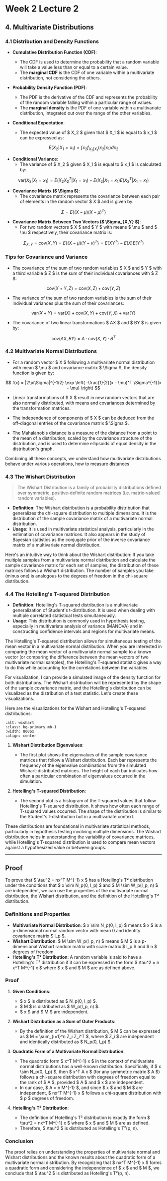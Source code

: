 
# Week 2 Lecture 2

## 4. Multivariate Distributions

### 4.1 Distribution and Density Functions

- **Cumulative Distribution Function (CDF)**:
  - The CDF is used to determine the probability that a random variable will take a value less than or equal to a certain value.
  - The **marginal CDF** is the CDF of one variable within a multivariate distribution, not considering the others.

- **Probability Density Function (PDF)**:
  - The PDF is the derivative of the CDF and represents the probability of the random variable falling within a particular range of values.
  - The **marginal density** is the PDF of one variable within a multivariate distribution, integrated out over the range of the other variables.

- **Conditional Expectation**:
  - The expected value of $ X_2 $ given that $ X_1 $ is equal to $ x_1 $ can be expressed as:
    
$$
    E(X_2|X_1 = x_1) = \int x_2 f_{X_2|X_1}(x_2|x_1) dx_2
    $$


- **Conditional Variance**:
  - The variance of $ X_2 $ given $ X_1 $ is equal to $ x_1 $ is calculated by:
    
$$
    \text{var}(X_2|X_1 = x_1) = E(X_2X_2^T |X_1 = x_1) - E(X_2|X_1 = x_1)E(X_2^T|X_1 = x_1)
    $$


- **Covariance Matrix ($ \Sigma $)**:
  - The covariance matrix represents the covariance between each pair of elements in the random vector $ X $ and is given by:
    
$$
    \Sigma = E\{(X - \mu)(X - \mu)^T\}
    $$


- **Covariance Matrix Between Two Vectors ($ \Sigma_{X,Y} $)**:
  - For two random vectors $ X $ and $ Y $ with means $ \mu $ and $ \nu $ respectively, their covariance matrix is:
    
$$
    \Sigma_{X,Y} = \text{cov}(X, Y) = E\{(X - \mu)(Y - \nu)^T\} = E(XY^T) - E(X)E(Y^T)
    $$


### Tips for Covariance and Variance

- The covariance of the sum of two random variables $ X $ and $ Y $ with a third variable $ Z $ is the sum of their individual covariances with $ Z $:
  
$$
  \text{cov}(X + Y, Z) = \text{cov}(X, Z) + \text{cov}(Y, Z)
  $$


- The variance of the sum of two random variables is the sum of their individual variances plus the sum of their covariances:
  
$$
  \text{var}(X + Y) = \text{var}(X) + \text{cov}(X, Y) + \text{cov}(Y, X) + \text{var}(Y)
  $$


- The covariance of two linear transformations $ AX $ and $ BY $ is given by:
  
$$
  \text{cov}(AX, BY) = A \cdot \text{cov}(X, Y) \cdot B^T
  $$


### 4.2 Multivariate Normal Distributions

- For a random vector $ X $ following a multivariate normal distribution with mean $ \mu $ and covariance matrix $ \Sigma $, the density function is given by:
  
$$
  f(x) = |2\pi\Sigma|^{-1/2} \exp \left( -\frac{1}{2}(x - \mu)^T \Sigma^{-1}(x - \mu) \right)
  $$


- Linear transformations of $ X $ result in new random vectors that are also normally distributed, with means and covariances determined by the transformation matrices.

- The independence of components of $ X $ can be deduced from the off-diagonal entries of the covariance matrix $ \Sigma $.

- The Mahalanobis distance is a measure of the distance from a point to the mean of a distribution, scaled by the covariance structure of the distribution, and is used to determine ellipsoids of equal density in the distribution's graph.

Combining all these concepts, we understand how multivariate distributions behave under various operations, how to measure distances

### 4.3 The Wishart Distribution

> The Wishart Distribution is a family of probability distributions defined over symmetric, positive-definite random matrices (i.e. matrix-valued random variables).

- **Definition**: The Wishart distribution is a probability distribution that generalizes the chi-square distribution to multiple dimensions. It is the distribution of the sample covariance matrix of a multivariate normal distribution.
- **Usage**: It is used in multivariate statistical analysis, particularly in the estimation of covariance matrices. It also appears in the study of Bayesian statistics as the conjugate prior of the inverse covariance matrix of a multivariate normal distribution.

Here's an intuitive way to think about the Wishart distribution: 
If you take multiple samples from a multivariate normal distribution and calculate the sample covariance matrix for each set of samples, the distribution of these matrices follows a Wishart distribution. The number of samples you take (minus one) is analogous to the degrees of freedom in the chi-square distribution.

### 4.4 The Hotelling's T-squared Distribution

- **Definition**: Hotelling's T-squared distribution is a multivariate generalization of Student's t-distribution. It is used when dealing with multiple correlated statistical tests simultaneously.
- **Usage**: This distribution is commonly used in hypothesis testing, especially in multivariate analysis of variance (MANOVA) and in constructing confidence intervals and regions for multivariate means.

The Hotelling's T-squared distribution allows for simultaneous testing of the mean vector in a multivariate normal distribution. When you are interested in comparing the mean vector of a multivariate normal sample to a known vector (or comparing the difference between the mean vectors of two multivariate normal samples), the Hotelling's T-squared statistic gives a way to do this while accounting for the correlations between the variables.

For visualization, I can provide a simulated image of the density function for both distributions. The Wishart distribution will be represented by the shape of the sample covariance matrix, and the Hotelling's distribution can be visualized as the distribution of a test statistic. Let's create these visualizations.

Here are the visualizations for the Wishart and Hotelling's T-squared distributions:

```{image} ./images/wishart.png
:alt: wishart
:class: bg-primary mb-1
:width: 800px
:align: center
```


1. **Wishart Distribution Eigenvalues**:
   - The first plot shows the eigenvalues of the sample covariance matrices that follow a Wishart distribution. Each bar represents the frequency of the eigenvalue combinations from the simulated Wishart-distributed matrices. The height of each bar indicates how often a particular combination of eigenvalues occurred in the simulation.

2. **Hotelling's T-squared Distribution**:
   - The second plot is a histogram of the T-squared values that follow Hotelling's T-squared distribution. It shows how often each range of T-squared values occurred. The shape of the distribution is similar to the Student's t-distribution but in a multivariate context.

These distributions are foundational in multivariate statistical methods, particularly in hypothesis testing involving multiple dimensions. The Wishart distribution helps in understanding the variability of covariance matrices, while Hotelling's T-squared distribution is used to compare mean vectors against a hypothesized value or between groups.

---

## Proof

To prove that $ \tau^2 = nx^T M^{-1} x $ has a Hotelling's T² distribution under the conditions that $ x \sim N_p(0, I_p) $ and $ M \sim W_p(I_p, n) $ are independent, we can use the properties of the multivariate normal distribution, the Wishart distribution, and the definition of the Hotelling's T² distribution.

### Definitions and Properties

- **Multivariate Normal Distribution**: $ x \sim N_p(0, I_p) $ means $ x $ is a p-dimensional normal random vector with mean 0 and identity covariance matrix $ I_p $.
- **Wishart Distribution**: $ M \sim W_p(I_p, n) $ means $ M $ is a p-dimensional Wishart random matrix with scale matrix $ I_p $ and $ n $ degrees of freedom.
- **Hotelling's T² Distribution**: A random variable is said to have a Hotelling's T² distribution if it can be expressed in the form $ \tau^2 = n x^T M^{-1} x $ where $ x $ and $ M $ are as defined above.

### Proof

1. **Given Conditions**:
   - $ x $ is distributed as $ N_p(0, I_p) $.
   - $ M $ is distributed as $ W_p(I_p, n) $.
   - $ x $ and $ M $ are independent.

2. **Wishart Distribution as a Sum of Outer Products**:
   - By the definition of the Wishart distribution, $ M $ can be expressed as $ M = \sum_{i=1}^n Z_i Z_i^T $, where $ Z_i $ are independent and identically distributed as $ N_p(0, I_p) $.

3. **Quadratic Form of a Multivariate Normal Distribution**:
   - The quadratic form $ x^T M^{-1} x $ in the context of multivariate normal distributions has a well-known distribution. Specifically, if $ x \sim N_p(0, I_p) $, then $ x^T A x $ (for any symmetric matrix $ A $) follows a chi-square distribution with degrees of freedom equal to the rank of $ A $, provided $ A $ and $ x $ are independent.
   - In our case, $ A = n M^{-1} $, and since $ x $ and $ M $ are independent, $ nx^T M^{-1} x $ follows a chi-square distribution with $ p $ degrees of freedom.

4. **Hotelling's T² Distribution**:
   - The definition of Hotelling's T² distribution is exactly the form $ \tau^2 = nx^T M^{-1} x $ where $ x $ and $ M $ are as defined.
   - Therefore, $ \tau^2 $ is distributed as Hotelling's T²(p, n).

### Conclusion
The proof relies on understanding the properties of multivariate normal and Wishart distributions and the known results about the quadratic form of a multivariate normal distribution. By recognizing that $ nx^T M^{-1} x $ forms a quadratic form and considering the independence of $ x $ and $ M $, we conclude that $ \tau^2 $ is distributed as Hotelling's T²(p, n).